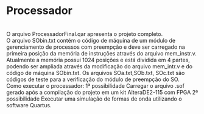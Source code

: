 # Processador
\
O arquivo ProcessadorFinal.qar apresenta o projeto completo.
\
O arquivo SObin.txt contém o código de máquina de um módulo de gerenciamento de processos com preempção e deve ser carregado na primeira posição da memória de instruções através do arquivo mem_instr.v.
Atualmente a memória possui 1024 posições e está dividida em 4 partes, podendo ser ampliada através da modificação do arquivo mem_intr.v e do código de máquina SObin.txt.
Os arquivos SOa.txt,SOb.txt, SOc.txt são códigos de teste para a verificação do módulo de preempção do SO.
\
Como executar o processador:
1ª possibilidade
Carregar o arquivo .sof gerado após a compilação do projeto em um kit AlteraDE2-115 com FPGA
2ª possibilidade 
Executar uma simulação de formas de onda utilizando o software Quartus.
